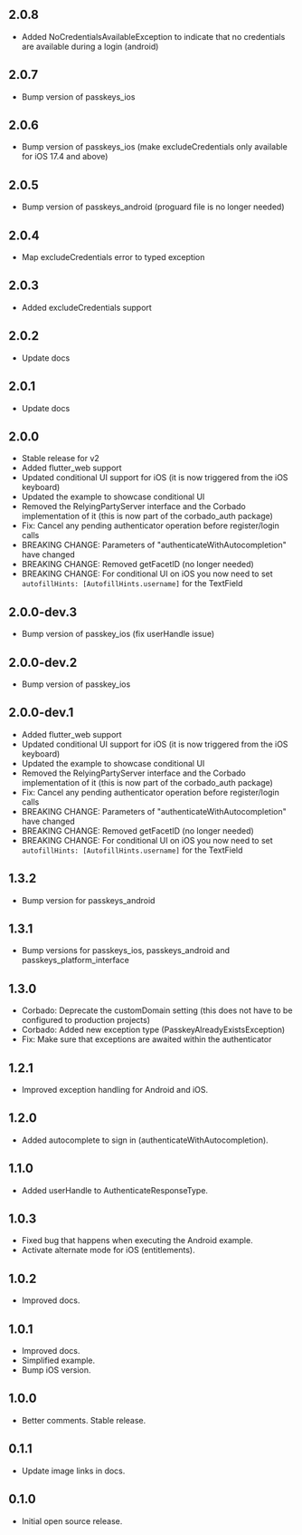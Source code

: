 ## 2.0.8
* Added NoCredentialsAvailableException to indicate that no credentials are available during a login (android)

## 2.0.7
* Bump version of passkeys_ios

## 2.0.6
* Bump version of passkeys_ios (make excludeCredentials only available for iOS 17.4 and above)

## 2.0.5
* Bump version of passkeys_android (proguard file is no longer needed)

## 2.0.4
* Map excludeCredentials error to typed exception

## 2.0.3
* Added excludeCredentials support

## 2.0.2
* Update docs

## 2.0.1
* Update docs

## 2.0.0
* Stable release for v2
* Added flutter_web support
* Updated conditional UI support for iOS (it is now triggered from the iOS keyboard)
* Updated the example to showcase conditional UI
* Removed the RelyingPartyServer interface and the Corbado implementation of it (this is now part of
  the corbado_auth package)
* Fix: Cancel any pending authenticator operation before register/login calls
* BREAKING CHANGE: Parameters of "authenticateWithAutocompletion" have changed
* BREAKING CHANGE: Removed getFacetID (no longer needed)
* BREAKING CHANGE: For conditional UI on iOS you now need to
  set `autofillHints: [AutofillHints.username]` for the TextField

## 2.0.0-dev.3
* Bump version of passkey_ios (fix userHandle issue)

## 2.0.0-dev.2
* Bump version of passkey_ios

## 2.0.0-dev.1

* Added flutter_web support
* Updated conditional UI support for iOS (it is now triggered from the iOS keyboard)
* Updated the example to showcase conditional UI
* Removed the RelyingPartyServer interface and the Corbado implementation of it (this is now part of
  the corbado_auth package)
* Fix: Cancel any pending authenticator operation before register/login calls
* BREAKING CHANGE: Parameters of "authenticateWithAutocompletion" have changed
* BREAKING CHANGE: Removed getFacetID (no longer needed)
* BREAKING CHANGE: For conditional UI on iOS you now need to
  set `autofillHints: [AutofillHints.username]` for the TextField

## 1.3.2

* Bump version for passkeys_android

## 1.3.1

* Bump versions for passkeys_ios, passkeys_android and passkeys_platform_interface

## 1.3.0

* Corbado: Deprecate the customDomain setting (this does not have to be configured to production
  projects)
* Corbado: Added new exception type (PasskeyAlreadyExistsException)
* Fix: Make sure that exceptions are awaited within the authenticator

## 1.2.1

* Improved exception handling for Android and iOS.

## 1.2.0

* Added autocomplete to sign in (authenticateWithAutocompletion).

## 1.1.0

* Added userHandle to AuthenticateResponseType.

## 1.0.3

* Fixed bug that happens when executing the Android example.
* Activate alternate mode for iOS (entitlements).

## 1.0.2

* Improved docs.

## 1.0.1

* Improved docs.
* Simplified example.
* Bump iOS version.

## 1.0.0

* Better comments. Stable release.

## 0.1.1

* Update image links in docs.

## 0.1.0

* Initial open source release.
